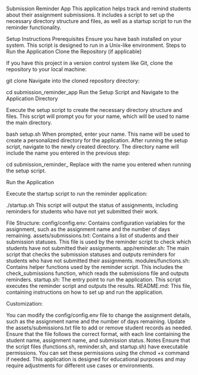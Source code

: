 Submission Reminder App
This application helps track and remind students about their assignment submissions.
It includes a script to set up the necessary directory structure and files, as well as a startup script to run the reminder functionality.

Setup Instructions
Prerequisites
Ensure you have bash installed on your system. This script is designed to run in a Unix-like environment.
Steps to Run the Application
Clone the Repository (if applicable)

If you have this project in a version control system like Git, clone the repository to your local machine:

git clone <repository-url>
Navigate into the cloned repository directory:

cd submission_reminder_app Run the Setup Script and Navigate to the Application Directory

Execute the setup script to create the necessary directory structure and files. 
This script will prompt you for your name, which will be used to name the main directory.

bash setup.sh When prompted, enter your name. This name will be used to create a personalized directory for the application. 
After running the setup script, navigate to the newly created directory. The directory name will include the name you entered in the previous step:

cd submission_reminder_ Replace with the name you entered when running the setup script.

Run the Application

Execute the startup script to run the reminder application:

./startup.sh This script will output the status of assignments, including reminders for students who have not yet submitted their work.

File Structure: config/config.env: Contains configuration variables for the assignment, such as the assignment name and the number of days remaining. 
assets/submissions.txt: Contains a list of students and their submission statuses. This file is used by the reminder script to check which students have 
not submitted their assignments. app/reminder.sh: The main script that checks the submission statuses and outputs reminders for students who have not 
submitted their assignments. modules/functions.sh: Contains helper functions used by the reminder script. This includes the check_submissions function, which 
reads the submissions file and outputs reminders. startup.sh: The entry point to run the application. This script executes the reminder script and 
outputs the results. README.md: This file, containing instructions on how to set up and run the application.

Customization:

You can modify the config/config.env file to change the assignment details, such as the assignment name and the number of days remaining. 
Update the assets/submissions.txt file to add or remove student records as needed. Ensure that the file follows the correct format, 
with each line containing the student name, assignment name, and submission status. Notes Ensure that the script files (functions.sh, reminder.sh, and startup.sh) 
have executable permissions. You can set these permissions using the chmod +x command if needed. This application is designed for educational purposes and may 
require adjustments for different use cases or environments.
